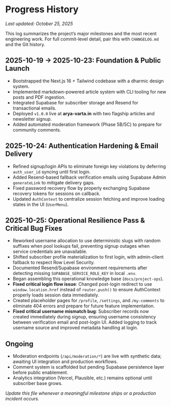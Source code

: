 # Progress History

_Last updated: October 25, 2025_

This log summarizes the project’s major milestones and the most recent engineering work. For full commit-level detail, pair this with `CHANGELOG.md` and the Git history.

## 2025-10-19 → 2025-10-23: Foundation & Public Launch

- Bootstrapped the Next.js 16 + Tailwind codebase with a dharmic design system.
- Implemented markdown-powered article system with CLI tooling for new posts and PDF ingestion.
- Integrated Supabase for subscriber storage and Resend for transactional emails.
- Deployed `v1.0.0` live at **arya-varta.in** with two flagship articles and newsletter signup.
- Added automated moderation framework (Phase 5B/5C) to prepare for community comments.

## 2025-10-24: Authentication Hardening & Email Delivery

- Refined signup/login APIs to eliminate foreign key violations by deferring `auth_user_id` syncing until first login.
- Added Resend-based fallback verification emails using Supabase Admin `generateLink` to mitigate delivery gaps.
- Fixed password recovery flow by properly exchanging Supabase recovery tokens for sessions on callback.
- Updated `AuthContext` to centralize session fetching and improve loading states in the UI (`UserMenu`).

## 2025-10-25: Operational Resilience Pass & Critical Bug Fixes

- Reworked username allocation to use deterministic slugs with random suffixes when pool lookups fail, preventing signup outages when service credentials are unavailable.
- Shifted subscriber profile materialization to first login, with admin-client fallback to respect Row Level Security.
- Documented Resend/Supabase environment requirements after detecting missing `SUPABASE_SERVICE_ROLE_KEY` in local `.env`.
- Began assembling this operational knowledge base (`docs/project-ops`).
- **Fixed critical login flow issue**: Changed post-login redirect to use `window.location.href` instead of `router.push()` to ensure AuthContext properly loads session data immediately.
- Created placeholder pages for `/profile`, `/settings`, and `/my-comments` to eliminate 404 errors and prepare for future feature implementation.
- **Fixed critical username mismatch bug**: Subscriber records now created immediately during signup, ensuring username consistency between verification email and post-login UI. Added logging to track username source and improved metadata handling at login.

## Ongoing

- Moderation endpoints (`/api/moderation/*`) are live with synthetic data; awaiting UI integration and production workflows.
- Comment system is scaffolded but pending Supabase persistence layer before public enablement.
- Analytics integration (Vercel, Plausible, etc.) remains optional until subscriber base grows.

_Update this file whenever a meaningful milestone ships or a production incident occurs._
